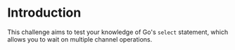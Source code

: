 # Introduction

This challenge aims to test your knowledge of Go's `select` statement, which allows you to wait on multiple channel operations.
